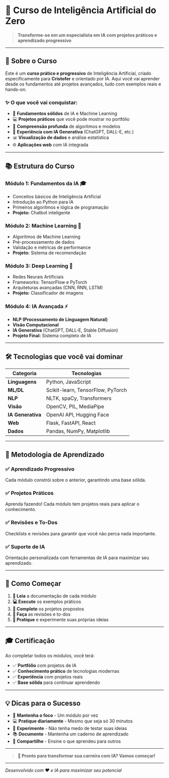 # 🧠 Curso de Inteligência Artificial do Zero

> **Transforme-se em um especialista em IA com projetos práticos e aprendizado progressivo**

---

## 🎯 Sobre o Curso

Este é um **curso prático e progressivo** de Inteligência Artificial, criado especificamente para **Cristofer** e orientado por IA. Aqui você vai aprender desde os fundamentos até projetos avançados, tudo com exemplos reais e hands-on.

### ✨ O que você vai conquistar:

- 🚀 **Fundamentos sólidos** de IA e Machine Learning
- 💻 **Projetos práticos** que você pode mostrar no portfólio
- 🧠 **Compreensão profunda** de algoritmos e modelos
- 🎨 **Experiência com IA Generativa** (ChatGPT, DALL-E, etc.)
- 📊 **Visualização de dados** e análise estatística
- 🌐 **Aplicações web** com IA integrada

---

## 📚 Estrutura do Curso

### **Módulo 1: Fundamentos da IA** 🎓
- Conceitos básicos de Inteligência Artificial
- Introdução ao Python para IA
- Primeiros algoritmos e lógica de programação
- **Projeto:** Chatbot inteligente

### **Módulo 2: Machine Learning** 🤖
- Algoritmos de Machine Learning
- Pré-processamento de dados
- Validação e métricas de performance
- **Projeto:** Sistema de recomendação

### **Módulo 3: Deep Learning** 🧠
- Redes Neurais Artificiais
- Frameworks: TensorFlow e PyTorch
- Arquiteturas avançadas (CNN, RNN, LSTM)
- **Projeto:** Classificador de imagens

### **Módulo 4: IA Avançada** ⚡
- **NLP (Processamento de Linguagem Natural)**
- **Visão Computacional**
- **IA Generativa** (ChatGPT, DALL-E, Stable Diffusion)
- **Projeto Final:** Sistema completo de IA

---

## 🛠️ Tecnologias que você vai dominar

| Categoria | Tecnologias |
|-----------|-------------|
| **Linguagens** | Python, JavaScript |
| **ML/DL** | Scikit-learn, TensorFlow, PyTorch |
| **NLP** | NLTK, spaCy, Transformers |
| **Visão** | OpenCV, PIL, MediaPipe |
| **IA Generativa** | OpenAI API, Hugging Face |
| **Web** | Flask, FastAPI, React |
| **Dados** | Pandas, NumPy, Matplotlib |

---

## 🎯 Metodologia de Aprendizado

### ✅ **Aprendizado Progressivo**
Cada módulo constrói sobre o anterior, garantindo uma base sólida.

### ✅ **Projetos Práticos**
Aprenda fazendo! Cada módulo tem projetos reais para aplicar o conhecimento.

### ✅ **Revisões e To-Dos**
Checklists e revisões para garantir que você não perca nada importante.

### ✅ **Suporte de IA**
Orientação personalizada com ferramentas de IA para maximizar seu aprendizado.

---

## 🚀 Como Começar

1. **📖 Leia** a documentação de cada módulo
2. **💻 Execute** os exemplos práticos
3. **🎯 Complete** os projetos propostos
4. **📝 Faça** as revisões e to-dos
5. **🔄 Pratique** e experimente suas próprias ideias

---

## 🎓 Certificação

Ao completar todos os módulos, você terá:
- ✅ **Portfólio** com projetos de IA
- ✅ **Conhecimento prático** de tecnologias modernas
- ✅ **Experiência** com projetos reais
- ✅ **Base sólida** para continuar aprendendo

---

## 💡 Dicas para o Sucesso

- 🎯 **Mantenha o foco** - Um módulo por vez
- 💻 **Pratique diariamente** - Mesmo que seja só 30 minutos
- 🔄 **Experimente** - Não tenha medo de testar suas ideias
- 📚 **Documente** - Mantenha um caderno de aprendizado
- 🤝 **Compartilhe** - Ensine o que aprendeu para outros

---

> **🎯 Pronto para transformar sua carreira com IA? Vamos começar!**

---

*Desenvolvido com ❤️ e IA para maximizar seu potencial*
